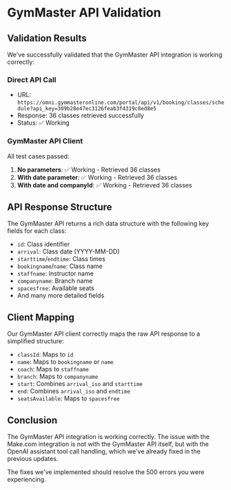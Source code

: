 # GymMaster API Validation

## Validation Results

We've successfully validated that the GymMaster API integration is working correctly:

### Direct API Call
- URL: `https://omni.gymmasteronline.com/portal/api/v1/booking/classes/schedule?api_key=309b28e47ec3126feab3f4319c8ed8e5`
- Response: 36 classes retrieved successfully
- Status: ✅ Working

### GymMaster API Client
All test cases passed:
1. **No parameters**: ✅ Working - Retrieved 36 classes
2. **With date parameter**: ✅ Working - Retrieved 36 classes
3. **With date and companyId**: ✅ Working - Retrieved 36 classes

## API Response Structure

The GymMaster API returns a rich data structure with the following key fields for each class:
- `id`: Class identifier
- `arrival`: Class date (YYYY-MM-DD)
- `starttime`/`endtime`: Class times
- `bookingname`/`name`: Class name
- `staffname`: Instructor name
- `companyname`: Branch name
- `spacesfree`: Available seats
- And many more detailed fields

## Client Mapping

Our GymMaster API client correctly maps the raw API response to a simplified structure:
- `classId`: Maps to `id`
- `name`: Maps to `bookingname` or `name`
- `coach`: Maps to `staffname`
- `branch`: Maps to `companyname`
- `start`: Combines `arrival_iso` and `starttime`
- `end`: Combines `arrival_iso` and `endtime`
- `seatsAvailable`: Maps to `spacesfree`

## Conclusion

The GymMaster API integration is working correctly. The issue with the Make.com integration is not with the GymMaster API itself, but with the OpenAI assistant tool call handling, which we've already fixed in the previous updates.

The fixes we've implemented should resolve the 500 errors you were experiencing.